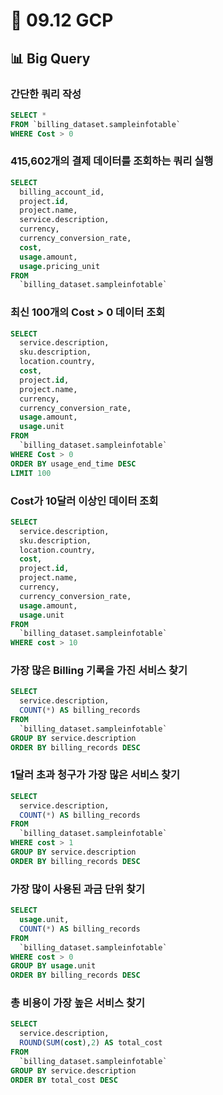# 📙 09.12 GCP
## 📊 Big Query
### 간단한 쿼리 작성
```sql
SELECT * 
FROM `billing_dataset.sampleinfotable` 
WHERE Cost > 0
```

### 415,602개의 결제 데이터를 조회하는 쿼리 실행
```sql
SELECT 
  billing_account_id, 
  project.id, 
  project.name, 
  service.description, 
  currency, 
  currency_conversion_rate, 
  cost, 
  usage.amount, 
  usage.pricing_unit 
FROM 
  `billing_dataset.sampleinfotable`
```

###  최신 100개의 Cost > 0 데이터 조회
```sql
SELECT 
  service.description, 
  sku.description, 
  location.country, 
  cost, 
  project.id, 
  project.name, 
  currency, 
  currency_conversion_rate, 
  usage.amount, 
  usage.unit 
FROM 
  `billing_dataset.sampleinfotable` 
WHERE Cost > 0 
ORDER BY usage_end_time DESC 
LIMIT 100
```

### Cost가 10달러 이상인 데이터 조회
```sql
SELECT 
  service.description, 
  sku.description, 
  location.country, 
  cost, 
  project.id, 
  project.name, 
  currency, 
  currency_conversion_rate, 
  usage.amount, 
  usage.unit 
FROM 
  `billing_dataset.sampleinfotable` 
WHERE cost > 10
```

### 가장 많은 Billing 기록을 가진 서비스 찾기
```sql
SELECT 
  service.description, 
  COUNT(*) AS billing_records 
FROM 
  `billing_dataset.sampleinfotable` 
GROUP BY service.description 
ORDER BY billing_records DESC
```

### 1달러 초과 청구가 가장 많은 서비스 찾기
```sql
SELECT 
  service.description, 
  COUNT(*) AS billing_records 
FROM 
  `billing_dataset.sampleinfotable` 
WHERE cost > 1 
GROUP BY service.description 
ORDER BY billing_records DESC
```

### 가장 많이 사용된 과금 단위 찾기
```sql
SELECT 
  usage.unit, 
  COUNT(*) AS billing_records 
FROM 
  `billing_dataset.sampleinfotable` 
WHERE cost > 0 
GROUP BY usage.unit 
ORDER BY billing_records DESC
```

### 총 비용이 가장 높은 서비스 찾기
```sql
SELECT 
  service.description, 
  ROUND(SUM(cost),2) AS total_cost 
FROM 
  `billing_dataset.sampleinfotable` 
GROUP BY service.description 
ORDER BY total_cost DESC
```